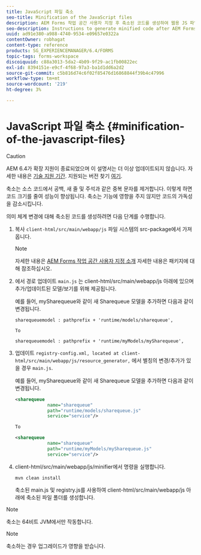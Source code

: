 ```yaml
---
title: JavaScript 파일 축소
seo-title: Minification of the JavaScript files
description: AEM Forms 작업 공간 사용자 지정 후 축소된 코드를 생성하여 웹용 JS 파일을 최적화합니다.
seo-description: Instructions to generate minified code after AEM Forms workspace customizations to optimize the JS files for the web.
uuid: ad91e380-a988-4740-9534-e09657e0322a
contentOwner: robhagat
content-type: reference
products: SG_EXPERIENCEMANAGER/6.4/FORMS
topic-tags: forms-workspace
discoiquuid: c88a3013-5da2-4b09-9f29-ac1fb00822ec
exl-id: 8394151e-e9cf-4f68-97a3-ba1d1dd6a2d2
source-git-commit: c5b816d74c6f02f85476d16868844f39b4c47996
workflow-type: tm+mt
source-wordcount: '219'
ht-degree: 3%

---
```


# JavaScript 파일 축소 {#minification-of-the-javascript-files}

>[!CAUTION]
>
>AEM 6.4가 확장 지원이 종료되었으며 이 설명서는 더 이상 업데이트되지 않습니다. 자세한 내용은 [기술 지원 기간](https://helpx.adobe.com/kr/support/programs/eol-matrix.html). 지원되는 버전 찾기 [여기](https://experienceleague.adobe.com/docs/).

축소는 소스 코드에서 공백, 새 줄 및 주석과 같은 중복 문자를 제거합니다. 이렇게 하면 코드 크기를 줄여 성능이 향상됩니다. 축소는 기능에 영향을 주지 않지만 코드의 가독성을 감소시킵니다.

의미 체계 변경에 대해 축소된 코드를 생성하려면 다음 단계를 수행합니다.

1. 복사 `client-html/src/main/webapp/js` 파일 시스템의 src-package에서 가져옵니다.

   >[!NOTE]
   >
   >자세한 내용은 [AEM Forms 작업 공간 사용자 지정 소개](/help/forms/using/introduction-customizing-html-workspace.md) 자세한 내용은 패키지에 대해 참조하십시오.

1. 에서 경로 업데이트 `main.js` 는 client-html/src/main/webapp/js 아래에 있으며 추가/업데이트된 모델/보기를 위해 제공됩니다.

   예를 들어, mySharequeue와 같이 새 Sharequeue 모델을 추가하면 다음과 같이 변경됩니다.

   ```
   sharequeuemodel : pathprefix + 'runtime/models/sharequeue',
   
   To
   
   sharequeuemodel : pathprefix + 'runtime/myModels/mySharequeue',
   ```

1. 업데이트 `registry-config.xml, located at client-html/src/main/webapp/js/resource_generator,` 에서 별칭의 변경/추가가 있을 경우 `main.js`.

   예를 들어, mySharequeue와 같이 새 Sharequeue 모델을 추가하면 다음과 같이 변경됩니다.

   ```xml
   <sharequeue
               name="sharequeue"
               path="runtime/models/sharequeue.js"
               service="service"/>
   
   To
   
   <sharequeue
               name="sharequeue"
               path="runtime/myModels/mySharequeue.js"
               service="service"/>
   ```

1. client-html/src/main/webapp/js/minifier에서 명령을 실행합니다.

   ```shell
   mvn clean install
   ```

   축소된 main.js 및 registry.js를 사용하여 client-html/src/main/webapp/js 아래에 축소된 파일 폴더를 생성합니다.

>[!NOTE]
>
>축소는 64비트 JVM에서만 작동합니다.

>[!NOTE]
>
>축소하는 경우 업그레이드가 영향을 받습니다.
